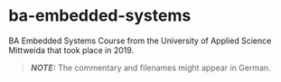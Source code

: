 # ba-embedded-systems

BA Embedded Systems Course from the University of Applied Science Mittweida that took place in 2019.

> **_NOTE:_** The commentary and filenames might appear in German.